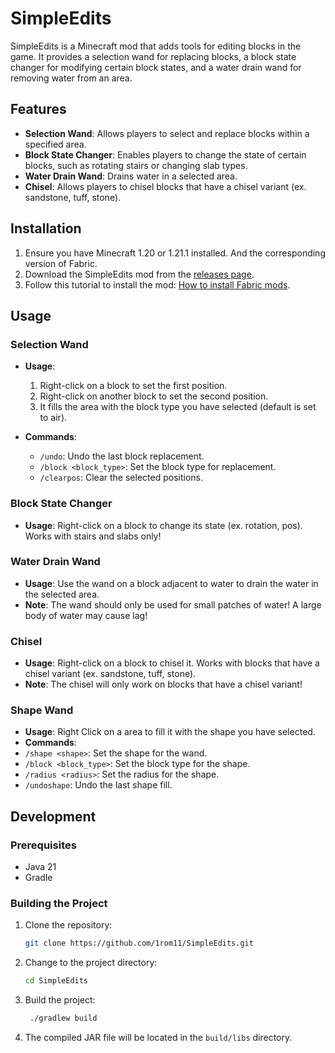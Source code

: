 # SimpleEdits

SimpleEdits is a Minecraft mod that adds tools for editing blocks in the game. It provides a selection wand for replacing blocks, a block state changer for modifying certain block states, and a water drain wand for removing water from an area.

## Features

- **Selection Wand**: Allows players to select and replace blocks within a specified area.
- **Block State Changer**: Enables players to change the state of certain blocks, such as rotating stairs or changing slab types.
- **Water Drain Wand**: Drains water in a selected area.
- **Chisel**: Allows players to chisel blocks that have a chisel variant (ex. sandstone, tuff, stone).

## Installation

1. Ensure you have Minecraft 1.20 or 1.21.1 installed. And the corresponding version of Fabric.
2. Download the SimpleEdits mod from the [releases page](https://github.com/1rom11/SimpleEdits/releases).
3. Follow this tutorial to install the mod: [How to install Fabric mods](https://www.youtube.com/watch?v=JhReN8KykY0).

## Usage

### Selection Wand

- **Usage**:
  1. Right-click on a block to set the first position.
  2. Right-click on another block to set the second position.
  3. It fills the area with the block type you have selected (default is set to air).

- **Commands**:
  - `/undo`: Undo the last block replacement.
  - `/block <block_type>`: Set the block type for replacement.
  - `/clearpos`: Clear the selected positions.

### Block State Changer

- **Usage**: Right-click on a block to change its state (ex. rotation, pos). Works with stairs and slabs only!

### Water Drain Wand

- **Usage**: Use the wand on a block adjacent to water to drain the water in the selected area.
- **Note**: The wand should only be used for small patches of water! A large body of water may cause lag!

### Chisel
- **Usage**: Right-click on a block to chisel it. Works with blocks that have a chisel variant (ex. sandstone, tuff, stone).
- **Note**: The chisel will only work on blocks that have a chisel variant!

### Shape Wand
- **Usage**: Right Click on a area to fill it with the shape you have selected.
- **Commands**:
- `/shape <shape>`: Set the shape for the wand.
- `/block <block_type>`: Set the block type for the shape.
- `/radius <radius>`: Set the radius for the shape.
- `/undoshape`: Undo the last shape fill.

## Development

### Prerequisites

- Java 21
- Gradle

### Building the Project

1. Clone the repository:
   ```sh
   git clone https://github.com/1rom11/SimpleEdits.git
2. Change to the project directory:
   ```sh
   cd SimpleEdits
3. Build the project:
   ```sh
    ./gradlew build
4. The compiled JAR file will be located in the `build/libs` directory.